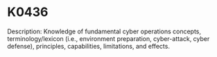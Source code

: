 # K0436
Description: Knowledge of fundamental cyber operations concepts, terminology/lexicon (i.e., environment preparation, cyber-attack, cyber defense), principles, capabilities, limitations, and effects.
